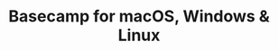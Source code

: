 ---
name: Basecamp
url: 'https://basecamp.com'
category: Business
title: 'Basecamp for macOS, Windows & Linux'
key: basecamp

---